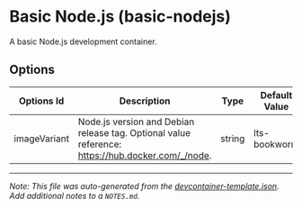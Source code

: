 
# Basic Node.js (basic-nodejs)

A basic Node.js development container.

## Options

| Options Id | Description | Type | Default Value |
|-----|-----|-----|-----|
| imageVariant | Node.js version and Debian release tag. Optional value reference: https://hub.docker.com/_/node. | string | lts-bookworm |



---

_Note: This file was auto-generated from the [devcontainer-template.json](https://github.com/nafnix/devcontainers-templates/blob/main/src/basic-nodejs/devcontainer-template.json).  Add additional notes to a `NOTES.md`._
